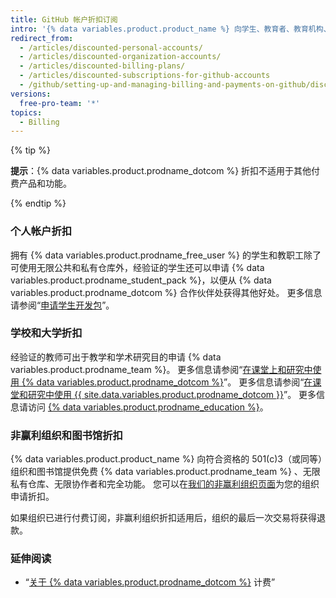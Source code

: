```yaml
---
title: GitHub 帐户折扣订阅
intro: '{% data variables.product.product_name %} 向学生、教育者、教育机构、非赢利组织和图书馆提供折扣。'
redirect_from:
  - /articles/discounted-personal-accounts/
  - /articles/discounted-organization-accounts/
  - /articles/discounted-billing-plans/
  - /articles/discounted-subscriptions-for-github-accounts
  - /github/setting-up-and-managing-billing-and-payments-on-github/discounted-subscriptions-for-github-accounts
versions:
  free-pro-team: '*'
topics:
  - Billing
---
```

{% tip %}

**提示**：{% data variables.product.prodname_dotcom %} 折扣不适用于其他付费产品和功能。

{% endtip %}

### 个人帐户折扣

拥有 {% data variables.product.prodname_free_user %} 的学生和教职工除了可使用无限公共和私有仓库外，经验证的学生还可以申请 {% data variables.product.prodname_student_pack %}，以便从 {% data variables.product.prodname_dotcom %} 合作伙伴处获得其他好处。 更多信息请参阅“[申请学生开发包](/education/explore-the-benefits-of-teaching-and-learning-with-github-education/apply-for-a-student-developer-pack)”。

### 学校和大学折扣

经验证的教师可出于教学和学术研究目的申请 {% data variables.product.prodname_team %}。 更多信息请参阅“[在课堂上和研究中使用 {% data variables.product.prodname_dotcom %}](/education/explore-the-benefits-of-teaching-and-learning-with-github-education/use-github-in-your-classroom-and-research)”。 更多信息请参阅“[在课堂和研究中使用 {{ site.data.variables.product.prodname_dotcom }}](/articles/using-github-in-your-classroom-and-research)”。 更多信息请访问 [{% data variables.product.prodname_education %}](https://education.github.com/)。

### 非赢利组织和图书馆折扣

{% data variables.product.product_name %} 向符合资格的 501(c)3（或同等）组织和图书馆提供免费 {% data variables.product.prodname_team %} 、无限私有仓库、无限协作者和完全功能。 您可以在[我们的非赢利组织页面](https://github.com/nonprofit)为您的组织申请折扣。

如果组织已进行付费订阅，非赢利组织折扣适用后，组织的最后一次交易将获得退款。

### 延伸阅读

- “[关于 {% data variables.product.prodname_dotcom %}](/articles/about-billing-on-github) 计费”
